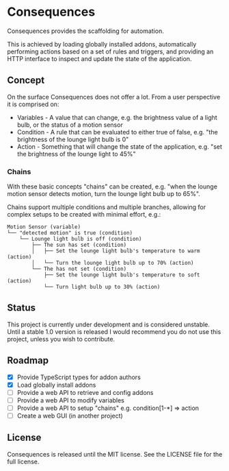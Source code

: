 # Consequences

Consequences provides the scaffolding for automation.

This is achieved by loading globally installed addons, automatically performing actions based on a set of rules and triggers, and providing an HTTP interface to inspect and update the state of the application.

## Concept

On the surface Consequences does not offer a lot. From a user perspective it is comprised on:

 - Variables - A value that can change, e.g. the brightness value of a light bulb, or the status of a motion sensor
 - Condition - A rule that can be evaluated to either true of false, e.g. "the brightness of the lounge light bulb is 0"
 - Action - Something that will change the state of the application, e.g. "set the brightness of the lounge light to 45%"

### Chains

With these basic concepts "chains" can be created, e.g. "when the lounge motion sensor detects motion, turn the lounge light bulb up to 65%".

Chains support multiple conditions and multiple branches, allowing for complex setups to be created with minimal effort, e.g.:

```
Motion Sensor (variable)
└── "detected motion" is true (condition)
    └── Lounge light bulb is off (condition)
        ├── The sun has set (condition)
        │   ├── Set the lounge light bulb's temperature to warm (action)
        │   └── Turn the lounge light bulb up to 70% (action)
        └── The has not set (condition)
            ├── Set the lounge light bulb's temperature to soft (action)
            └── Turn light bulb up to 30% (action)
```
## Status

This project is currently under development and is considered unstable. Until a stable 1.0 version is released I would recommend you do not use this project, unless you wish to contribute.

## Roadmap

 - [X] Provide TypeScript types for addon authors
 - [X] Load globally install addons
 - [ ] Provide a web API to retrieve and config addons
 - [ ] Provide a web API to modify variables
 - [ ] Provide a web API to setup "chains" e.g. condition[1-*] => action
 - [ ] Create a web GUI (in another project)

## License

Consequences is released until the MIT license. See the LICENSE file for the full license.